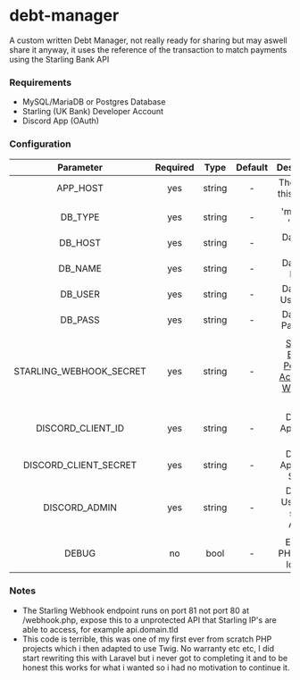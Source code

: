 # debt-manager
A custom written Debt Manager, not really ready for sharing but may aswell share it anyway, it uses the reference of the transaction to match payments using the Starling Bank API

### Requirements
- MySQL/MariaDB or Postgres Database
- Starling (UK Bank) Developer Account
- Discord App (OAuth)

### Configuration
|        Parameter        | Required |  Type  | Default |                                            Description                                             |
| :---------------------: | :------: | :----: | :-----: | :------------------------------------------------------------------------------------------------: |
|        APP_HOST         |   yes    | string |    -    |                                       The URL to this service                                      |
|                         |          |        |         |                                                                                                    |
|         DB_TYPE         |   yes    | string |    -    |                                           'mysql' or 'pgsql'                                       |
|         DB_HOST         |   yes    | string |    -    |                                             Database Host                                          |
|         DB_NAME         |   yes    | string |    -    |                                             Database Name                                          |
|         DB_USER         |   yes    | string |    -    |                                           Database Username                                        |
|         DB_PASS         |   yes    | string |    -    |                                           Database Password                                        |
|                         |          |        |         |                                                                                                    |
| STARLING_WEBHOOK_SECRET |   yes    | string |    -    | [Starling Bank - Personal Access V2 Webhook Key](https://developer.starlingbank.com/personal/list) |
|                         |          |        |         |                                                                                                    |
|    DISCORD_CLIENT_ID    |   yes    | string |    -    |                                       Discord App Client ID                                        |
|  DISCORD_CLIENT_SECRET  |   yes    | string |    -    |                                     Discord App Client Secret                                      |
|      DISCORD_ADMIN      |   yes    | string |    -    |                                  Discord User ID to set as Admin                                   |
|                         |          |        |         |                                                                                                    |
|          DEBUG          |    no    |  bool  |    -    |                                     Enables PHP debug logging                                      |
### Notes
- The Starling Webhook endpoint runs on port 81 not port 80 at /webhook.php, expose this to a unprotected API that Starling IP's are able to access, for example api.domain.tld
- This code is terrible, this was one of my first ever from scratch PHP projects which i then adapted to use Twig. No warranty etc etc, I did start rewriting this with Laravel but i never got to completing it and to be honest this works for what i wanted so i had no motivation to continue it.